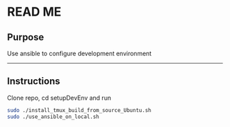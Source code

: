 # READ ME

## Purpose

Use ansible to configure development environment

---

## Instructions

Clone repo, cd setupDevEnv and run

```bash
sudo ./install_tmux_build_from_source_Ubuntu.sh 
sudo ./use_ansible_on_local.sh
```
